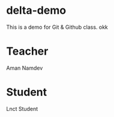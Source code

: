 # delta-demo
This is a demo for Git &amp; Github class. okk
# Teacher
Aman Namdev
# Student
Lnct Student
